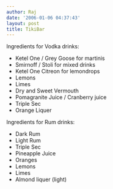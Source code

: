 ```yaml
---
author: Raj
date: '2006-01-06 04:37:43'
layout: post
title: TikiBar
---
```


Ingredients for Vodka drinks:

* Ketel One / Grey Goose for martinis
* Smirnoff / Stoli for mixed drinks
* Ketel One Citreon for lemondrops
* Lemons
* Limes
* Dry and Sweet Vermouth
* Pomagranite Juice / Cranberry juice
* Triple Sec
* Orange Liquer

Ingredients for Rum drinks:

* Dark Rum
* Light Rum
* Triple Sec
* Pineapple Juice
* Oranges
* Lemons
* Limes
* Almond liquer (light)
